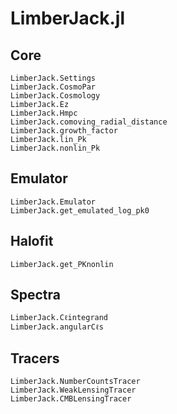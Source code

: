 # LimberJack.jl

## Core
```@docs
LimberJack.Settings
LimberJack.CosmoPar
LimberJack.Cosmology
LimberJack.Ez
LimberJack.Hmpc
LimberJack.comoving_radial_distance
LimberJack.growth_factor
LimberJack.lin_Pk
LimberJack.nonlin_Pk
```

## Emulator
```@docs
LimberJack.Emulator
LimberJack.get_emulated_log_pk0
```

## Halofit
```@docs
LimberJack.get_PKnonlin
```

## Spectra
```@docs
LimberJack.Cℓintegrand
LimberJack.angularCℓs
```

## Tracers
```@docs
LimberJack.NumberCountsTracer
LimberJack.WeakLensingTracer
LimberJack.CMBLensingTracer
```
